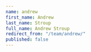 ```yaml
---
name: andrew
first_name: Andrew
last_name: Stroup
full_name: Andrew Stroup
redirect_from: "/team/andrew/"
published: false
---
```


